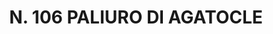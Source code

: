 ---
title: "N. 106 PALIURO DI AGATOCLE"
plant-name: "N. 106"
plant-number: "106"
plant-xml: "/assets/xml/plant106.xml"
plant-img1: "/assets/img/plant106_verso.jpg"
plant-img2: "/assets/img/plant106.jpg"
plant-title: "N. 106 PALIURO DI AGATOCLE"
plant-taxon-link: ""
plant-taxon-link: ""
layout: single-xml
---